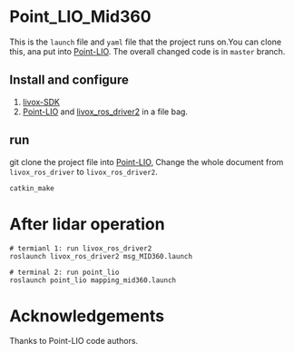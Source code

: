 # Point_LIO_Mid360
This is the `launch` file and `yaml` file that the project runs on.You can clone this, ana put into [Point-LIO](https://github.com/hku-mars/Point-LIO).
The overall changed code is in `master` branch.
## Install and configure
1. [livox-SDK](https://github.com/Livox-SDK/Livox-SDK2.git)
2. [Point-LIO](https://github.com/hku-mars/Point-LIO) and [livox_ros_driver2](https://github.com/Livox-SDK/livox_ros_driver2) in a file bag.
## run
git clone the project file into [Point-LIO](https://github.com/hku-mars/Point-LIO), Change the whole document from `livox_ros_driver` to `livox_ros_driver2`.
```
catkin_make
```
# After lidar operation
```
# termianl 1: run livox_ros_driver2
roslaunch livox_ros_driver2 msg_MID360.launch

# terminal 2: run point_lio
roslaunch point_lio mapping_mid360.launch
```
# Acknowledgements

Thanks to Point-LIO code authors. 
